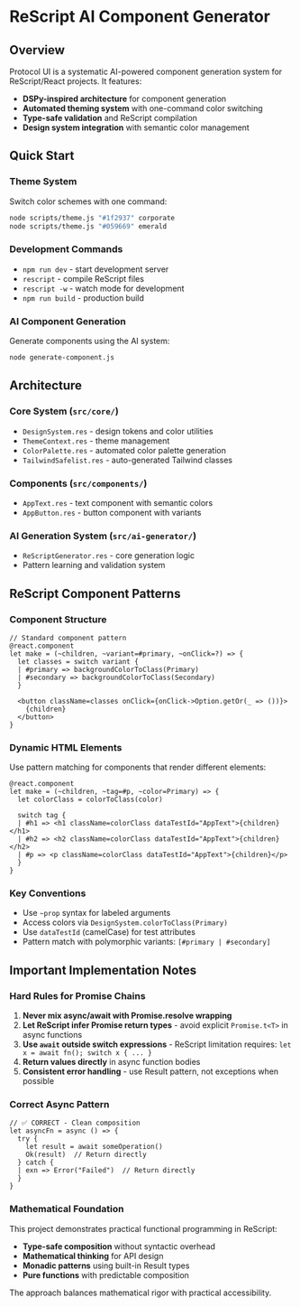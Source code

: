 # ReScript AI Component Generator

## Overview

Protocol UI is a systematic AI-powered component generation system for ReScript/React projects. It features:

- **DSPy-inspired architecture** for component generation
- **Automated theming system** with one-command color switching
- **Type-safe validation** and ReScript compilation
- **Design system integration** with semantic color management

## Quick Start

### Theme System
Switch color schemes with one command:
```bash
node scripts/theme.js "#1f2937" corporate
node scripts/theme.js "#059669" emerald
```

### Development Commands
- `npm run dev` - start development server
- `rescript` - compile ReScript files
- `rescript -w` - watch mode for development
- `npm run build` - production build

### AI Component Generation
Generate components using the AI system:
```bash
node generate-component.js
```

## Architecture

### Core System (`src/core/`)
- `DesignSystem.res` - design tokens and color utilities
- `ThemeContext.res` - theme management
- `ColorPalette.res` - automated color palette generation
- `TailwindSafelist.res` - auto-generated Tailwind classes

### Components (`src/components/`)
- `AppText.res` - text component with semantic colors
- `AppButton.res` - button component with variants

### AI Generation System (`src/ai-generator/`)
- `ReScriptGenerator.res` - core generation logic
- Pattern learning and validation system

## ReScript Component Patterns

### Component Structure
```rescript
// Standard component pattern
@react.component
let make = (~children, ~variant=#primary, ~onClick=?) => {
  let classes = switch variant {
  | #primary => backgroundColorToClass(Primary)
  | #secondary => backgroundColorToClass(Secondary)
  }
  
  <button className=classes onClick={onClick->Option.getOr(_ => ())}>
    {children}
  </button>
}
```

### Dynamic HTML Elements
Use pattern matching for components that render different elements:

```rescript
@react.component
let make = (~children, ~tag=#p, ~color=Primary) => {
  let colorClass = colorToClass(color)
  
  switch tag {
  | #h1 => <h1 className=colorClass dataTestId="AppText">{children}</h1>
  | #h2 => <h2 className=colorClass dataTestId="AppText">{children}</h2>
  | #p => <p className=colorClass dataTestId="AppText">{children}</p>
  }
}
```

### Key Conventions
- Use `~prop` syntax for labeled arguments
- Access colors via `DesignSystem.colorToClass(Primary)`
- Use `dataTestId` (camelCase) for test attributes
- Pattern match with polymorphic variants: `[#primary | #secondary]`


## Important Implementation Notes

### Hard Rules for Promise Chains
1. **Never mix async/await with Promise.resolve wrapping**
2. **Let ReScript infer Promise return types** - avoid explicit `Promise.t<T>` in async functions  
3. **Use `await` outside switch expressions** - ReScript limitation requires: `let x = await fn(); switch x { ... }`
4. **Return values directly** in async function bodies
5. **Consistent error handling** - use Result pattern, not exceptions when possible

### Correct Async Pattern
```rescript
// ✅ CORRECT - Clean composition
let asyncFn = async () => {
  try {
    let result = await someOperation()
    Ok(result)  // Return directly
  } catch {
  | exn => Error("Failed")  // Return directly
  }
}
```

### Mathematical Foundation
This project demonstrates practical functional programming in ReScript:
- **Type-safe composition** without syntactic overhead
- **Mathematical thinking** for API design
- **Monadic patterns** using built-in Result types
- **Pure functions** with predictable composition

The approach balances mathematical rigor with practical accessibility.